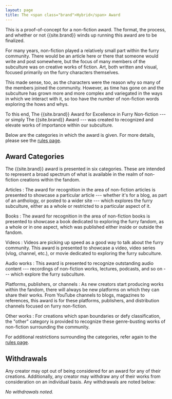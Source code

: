 ```yaml
---
layout: page
title: The <span class="brand">Hybrid</span> Award
---
```


<div class="announcement">
    This is a proof-of-concept for a non-fiction award. The format, the process, and whether or not {{site.brand}} winds up running this award are to be finalized.
</div>

For many years, non-fiction played a relatively small part within the furry community. There would be an article here or there that someone would write and post somewhere, but the focus of many members of the subculture was on creative works of fiction. Art, both written and visual, focused primarily on the furry characters themselves.

This made sense, too, as the characters were the reason why so many of the members joined the community. However, as time has gone on and the subculture has grown more and more complex and variegated in the ways in which we interact with it, so too have the number of non-fiction words exploring the hows and whys.

To this end, The {{site.brand}} Award for Excellence in Furry Non-fiction --- or simply The {{site.brand}} Award --- was created to recognized and elevate works of importance within our subculture.

Below are the categories in which the award is given. For more details, please see the [rules page](/award/rules).

## Award Categories

The {{site.brand}} award is presented in six categories. These are intended to represent a broad spectrum of what is available in the realm of non-fiction creations within the fandom.

Articles
:   The award for recognition in the area of non-fiction articles is presented to showcase a particular article --- whether it's for a blog, as part of an anthology, or posted to a wider site --- which explores the furry subculture, either as a whole or restricted to a particular aspect of it.

Books
:   The award for recognition in the area of non-fiction books is presented to showcase a book dedicated to exploring the furry fandom, as a whole or in one aspect, which was published either inside or outside the fandom.

Videos
:   Videos are picking up speed as a good way to talk about the furry community. This award is presented to showcase a video, video series (vlog, channel, etc.), or movie dedicated to exploring the furry subculture.

Audio works
:   This award is presented to recognize outstanding audio content --- recordings of non-fiction works, lectures, podcasts, and so on --- which explore the furry subculture.

Platforms, publishers, or channels
:   As new creators start producing works within the fandom, there will always be new platforms on which they can share their works. From YouTube channels to blogs, magazines to references, this award is for these platforms, publishers, and distribution channels focused on furry non-fiction.

Other works
:   For creations which span boundaries or defy classification, the "other" category is provided to recognize these genre-busting works of non-fiction surrounding the community.

For additional restrictions surrounding the categories, refer again to the [rules page](/award/rules).

## Withdrawals

Any creator may opt out of being considered for an award for any of their creations. Additionally, any creator may withdraw any of their works from consideration on an individual basis.  Any withdrawals are noted below:

*No withdrawals noted.*
